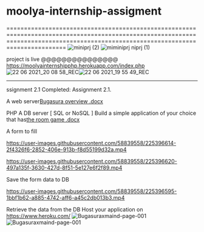 # moolya-internship-assigment
===================================================================================================================================================================================
![miniprj (2)](https://user-images.githubusercontent.com/58839558/225400339-6483212f-4390-42c3-8723-29ff9e1d54b7.jpeg)
![mi![miniprj](https://user-images.githubusercontent.com/58839558/225400404-e113c0d9-1700-40b5-ba8b-cdf3f1d59bbd.jpeg)
niprj (1)](https://user-images.githubusercontent.com/58839558/225400349-9bc2c000-7ed0-4470-877f-cd1906129c4c.jpeg)

project is live @@@@@@@@@@@@@@@   https://moolyainternshipphp.herokuapp.com/index.php
![22 06 2021_20 08 58_REC](https://user-images.githubusercontent.com/58839558/225396669-9348c26d-1ba7-48f8-a0d8-336a71814025.png)![22 06 2021_19 55 49_REC](https://user-images.githubusercontent.com/58839558/225396674-359c360b-1afa-4930-90d8-ca5119d93227.png)


-----------------------------------------------------------------------------------------------------------------------------------------------------------------------------------

ssignment 2.1
Completed: Assignment 2.1. 

A web server[Bugasura overview .docx](https://github.com/siddeshas07/moolya-internship-assigment/files/10983086/Bugasura.overview.docx)

PHP
A DB server [ SQL or NoSQL ]
Build a simple application of your choice that has[the room game .docx](https://github.com/siddeshas07/moolya-internship-assigment/files/10983087/the.room.game.docx)

A form to fill

https://user-images.githubusercontent.com/58839558/225396614-2f4326f6-2852-406e-913b-f8d55199d32a.mp4

https://user-images.githubusercontent.com/58839558/225396620-497a135f-3630-427d-8f51-5e127e6f2f89.mp4




Save the form data to DB

https://user-images.githubusercontent.com/58839558/225396595-1bbf1b62-a885-4742-aff6-a45c2db013b3.mp4


Retrieve the data from the DB
Host your application on https://www.heroku.com/
![Bugasuraxmaind-page-001](https://user-images.githubusercontent.com/58839558/225396418-1dc39c07-d25f-4f73-b565-a2f8b3ed9585.jpg)
![Bugasuraxmaind-page-001](https://user-images.githubusercontent.com/58839558/225396434-bf08ba1a-bf8e-4c24-ae77-a89f86083ef5.jpg)
